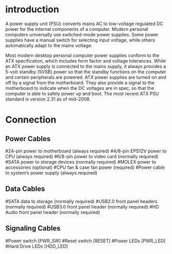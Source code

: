 # introduction
A power supply unit (PSU) converts mains AC to low-voltage regulated DC power for the internal components of a computer. Modern personal 
computers universally use switched-mode power supplies. Some power supplies have a manual switch for selecting input voltage, while others
automatically adapt to the mains voltage.

Most modern desktop personal computer power supplies conform to the ATX specification, which includes form factor and voltage tolerances. While an ATX power supply is connected to
the mains supply, it always provides a 5-volt standby (5VSB) power so that the standby functions on the computer and certain peripherals are powered. ATX power supplies are turned
on and off by a signal from the motherboard. They also provide a signal to the motherboard to indicate when the DC voltages are in spec, so that the computer is able to safely 
power up and boot. The most recent ATX PSU standard is version 2.31 as of mid-2008.

# Connection

## Power Cables

#24-pin power to motherboard (always required)
#4/8-pin EPS12V power to CPU (always required)
#6/8-pin power to video card (normally required)
#SATA power to storage devices (normally required)
#MOLEX power to accessories (optional)
#CPU fan & case fan power (required)
#Power cable to system’s power supply (always required)

## Data Cables

#SATA data to storage (normally required)
#USB2.0 front panel headers (normally required)
#USB3.0 front panel header (normally required)
#HD Audio front panel header (normally required)

## Signaling Cables

#Power switch [PWR_SW]
#Reset switch [RESET]
#Power LEDs [PWR_LED]
#Hard Drive LEDs [HDD_LED]
